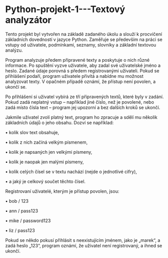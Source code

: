 # Python-projekt-1---Textový analyzátor

Tento projekt byl vytvořen na základě zadaného úkolu a slouží k procvičení základních dovedností v jazyce Python. Zaměřuje se především na práci se vstupy od uživatele, podmínkami, seznamy, slovníky a základní textovou analýzu.

Program analyzuje předem připravené texty a poskytuje o nich různé informace. Po spuštění vyzve uživatele, aby zadal své uživatelské jméno a heslo. Zadané údaje porovná s předem registrovanými uživateli. Pokud se přihlášení podaří, program uživatele přivítá a nabídne mu možnost analyzovat texty. V opačném případě oznámí, že přístup není povolen, a ukončí se.

Po přihlášení si uživatel vybírá ze tří připravených textů, které byly v zadání. Pokud zadá neplatný vstup – například jiné číslo, než je povolené, nebo zadá místo čísla text – program jej upozorní a bez dalších kroků se ukončí.

Jakmile uživatel zvolí platný text, program ho zpracuje a sdělí mu několik základních údajů o jeho obsahu. Dozví se například:

• kolik slov text obsahuje,

• kolik z nich začíná velkým písmenem,

• kolik je napsaných jen velkými písmeny,

• kolik je naopak jen malými písmeny,

• kolik celých čísel se v textu nachází (nejde o jednotlivé cifry),

• a jaký je celkový součet těchto čísel.

Registrovaní uživatelé, kterým je přístup povolen, jsou:

• bob / 123

• ann / pass123

• mike / password123

• liz / pass123

Pokud se někdo pokusí přihlásit s neexistujícím jménem, jako je „marek“, a zadá heslo „123“, program oznámí, že uživatel není registrovaný, a ihned se ukončí.
